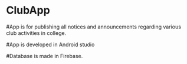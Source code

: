 # ClubApp

#App is for publishing all notices and announcements regarding various club activities in college.

#App is developed in Android studio

#Database is made in Firebase.
